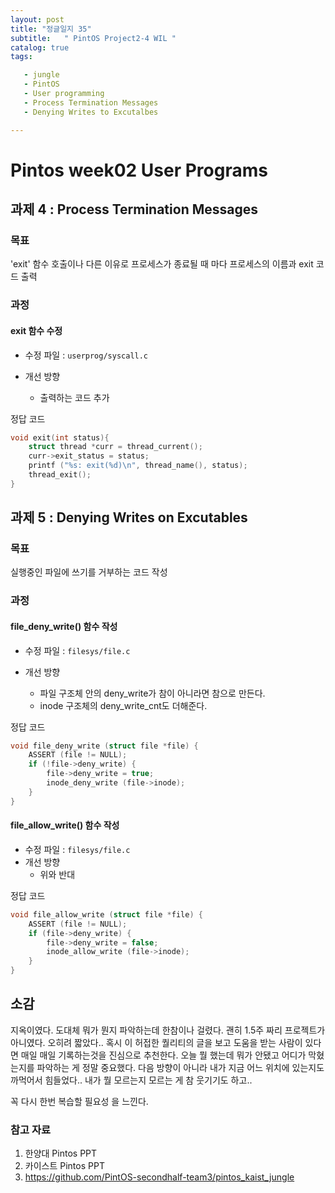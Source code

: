 ```yaml
---
layout: post
title: "정글일지 35"
subtitle:   " PintOS Project2-4 WIL "
catalog: true
tags:

   - jungle
   - PintOS
   - User programming
   - Process Termination Messages
   - Denying Writes to Excutalbes

---
```




# Pintos week02 User Programs



## 과제 4 : Process Termination Messages 

### 목표

'exit' 함수 호출이나 다른 이유로 프로세스가 종료될 때 마다 프로세스의 이름과 exit 코드 출력



### 과정

#### exit 함수 수정

- 수정 파일 : `userprog/syscall.c`

- 개선 방향
    - 출력하는 코드 추가



정답 코드 

```c
void exit(int status){
    struct thread *curr = thread_current();
    curr->exit_status = status;
    printf ("%s: exit(%d)\n", thread_name(), status);
    thread_exit(); 
}
```



## 과제 5 : Denying Writes on Excutables

### 목표

실행중인 파일에 쓰기를 거부하는 코드 작성



### 과정

#### file_deny_write() 함수 작성

- 수정 파일 : `filesys/file.c`

- 개선 방향
    - 파일 구조체 안의 deny_write가 참이 아니라면 참으로 만든다.
    - inode 구조체의 deny_write_cnt도 더해준다.



정답 코드

```c
void file_deny_write (struct file *file) {
	ASSERT (file != NULL);
	if (!file->deny_write) {
		file->deny_write = true;
		inode_deny_write (file->inode);
	}
}
```



#### file_allow_write() 함수 작성

- 수정 파일 : `filesys/file.c`
- 개선 방향
    - 위와 반대

정답 코드

```c
void file_allow_write (struct file *file) {
	ASSERT (file != NULL);
	if (file->deny_write) {
		file->deny_write = false;
		inode_allow_write (file->inode);
	}
}
```





## 소감

지옥이였다. 도대체 뭐가 뭔지 파악하는데 한참이나 걸렸다. 괜히 1.5주 짜리 프로젝트가 아니였다. 오히려 짧았다.. 혹시 이 허접한 퀄리티의 글을 보고 도움을 받는 사람이 있다면 매일 매일 기록하는것을 진심으로 추천한다. 오늘 뭘 했는데 뭐가 안됐고 어디가 막혔는지를 파악하는 게 정말 중요했다. 다음 방향이 아니라 내가 지금 어느 위치에 있는지도 까먹어서 힘들었다.. 내가 뭘 모르는지 모르는 게 참 웃기기도 하고..  

꼭 다시 한번 복습할 필요성 을 느낀다. 



### 참고 자료

1. 한양대 Pintos PPT
2. 카이스트 Pintos PPT
3. https://github.com/PintOS-secondhalf-team3/pintos_kaist_jungle
